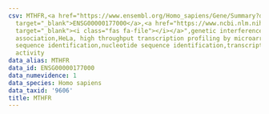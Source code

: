 ```yaml
---
csv: MTHFR,<a href="https://www.ensembl.org/Homo_sapiens/Gene/Summary?db=core;g=ENSG00000177000"
  target="_blank">ENSG00000177000</a>,<a href="https://www.ncbi.nlm.nih.gov/pubmed/17216044"
  target="_blank"><i class="fas fa-file"></i></a>",genetic interference,functional
  association,HeLa, high throughput transcription profiling by microarray,nucleotide
  sequence identification,nucleotide sequence identification,transcriptional regulation,up-regulates
  activity
data_alias: MTHFR
data_id: ENSG00000177000
data_numevidence: 1
data_species: Homo sapiens
data_taxid: '9606'
title: MTHFR
---
```

